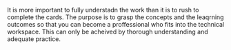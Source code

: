 It is more important to fully understadn the work than it is to rush to complete the cards. The purpose is to grasp the concepts and the leaqrning outcomes so that you can become a proffessional who fits into the technical workspace. This can only be acheived by thorough understanding and adequate practice.
